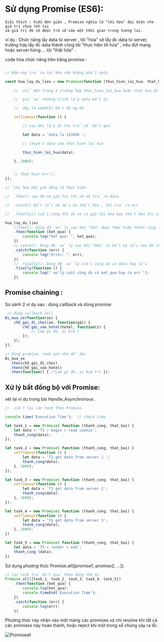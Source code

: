 # Sử dụng Promise (ES6):

    Giải thích : hiểu đơn giản , Promise nghĩa là "lời hứa" đại diện cho giá trị chưa tồn tại 
    và giá trị đó sẽ được trả về vào một thời gian trong tương lai.

ví dụ : Chức năng lấy data từ server , tôi "hứa" sẽ lấy đc data từ server, trường hợp lấy đc data thành công tôi "thực hiện lời hứa" , nếu đứt mạng hoặc server hỏng ... tôi "thất hữa" . 

code hóa chức năng trên bằng promise : 

```js

// Hàm này trả ra lời hứa chứ không phải data

const hua_lay_du_lieu = new Promise(function (thuc_hien_loi_hua, that_hua) {
    
    //  chỉ một trong 2 trường hợp thuc_hien_loi_hua hoặc that_hua đc thực hiện 

    //  giả sử chương trình lấy data mất 2s

    //  đây là webAPIs bất đồng bộ

    setTimeout(function () {

        // sau khi lấy đc thì trả về kết quả 

        let data = 'data la 123456 ';

        // chuyền data vào thưc hien lơi hua

        thuc_hien_loi_hua(data);

    }, 2000);


    // that_hua('err');
});

//  Lời hứa bây giờ đang là thực hiện 

//  .then() sau đó nó giữ lời thì nó sẽ trả ra data

//  .catch() bắt lỗi nó nếu nó thất hữa , thì trả ra err

//  .finally() cuối cùng thì dù nó có giữ lời hứa hay thất hứa thì cũng làm gì đó ...

hua_lay_du_lieu
    //then(): Dùng để xử lý sau khi "hứa" được thực hiện thành công (khi thuc_hien_loi_hua có data ).
    .then(function (ket_qua) {
        console.log("ket qua: ", ket_qua);
    })
    // catch(): Dùng để xử lý sau khi "Hứa" có bất kỳ lỗi nào đó (khi that_hua được gọi).
    .catch(function (err) {
        console.log("Error: ", err);
    })
    // .finally(): Dùng để xử lý cuối cùng dù có data hay lỗi 
    .finally(function () {
        console.log(" xử lý cuối cùng dù có ket_qua hay có err ");
    }) 
```

## Promise chaining : 

So sánh 2 ví dụ sau : dùng callback và dùng promise 

```js
 // Dùng callback hell
Đi_mua_xe(function(xe) {
    chở_gái_đi_chơi(xe, function(gái) {
        chở_gái_vào_hotel(hotel, function(z) { 
            // Làm gì đó, ai biết
        });
    });
});

// Dùng promise, code gọn nhẹ dễ đọc
Đi_mua_xe
  .then(chở_gái_đi_chơi)
  .then(chở_gái_vào_hotel)
  .then(function() { /*Làm gì đó, ai biết*/ });
```

## Xử lý bất đồng bộ với Promise: 

xét lại ví dụ trong bài Handle_Asynchronous .

```js
//  viết lại các task theo Promise

console.time('Execution Time');  // check time

let task_1 = new Promise( function (thanh_cong, that_bai) {
    let data = 'T1 > begin > read cookie';
    thanh_cong(data);
});

let task_2 = new Promise( function (thanh_cong, that_bai) {
    setTimeout(function () {
        let data = 'T2 get data from server 1 ';
        thanh_cong(data);
    }, 1000);
});

let task_3 = new Promise( function (thanh_cong, that_bai) {
    setTimeout(function () {
        let data = 'T3 get data from server 2';
        thanh_cong(data);
    }, 1000);
});

let task_4 = new Promise( function (thanh_cong, that_bai) {
    setTimeout(function () {
        let data = 'T4 get data from server 3';
        thanh_cong(data);
    }, 1000);
})

let task_5 = new Promise( function (thanh_cong, that_bai) {
    let data = 'T5 > render > end';
    thanh_cong (data);
})

```

Sử dụng phương thức Promise.all([promise1, promise2, ...]).

```js
// cac task trả kết quả theo đúng thứ tự 
Promise.all([task_1, task_2, task_3, task_4, task_5])
    .then(function (ket_qua) {
        console.log(ket_qua);
        console.timeEnd('Execution Time');
    })
    .catch(function (err) {
        console.log(err);
    })
```

Phương thức này nhận vào một mảng các promises và chỉ resolve khi tất cả các promises này hoàn thành, hoặc reject khi một trong số chúng xảy ra lỗi.

![Promiseall]()